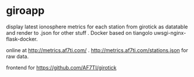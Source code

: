 # giroapp
display latest ionosphere metrics for each station from girotick as datatable and render to .json for other stuff . Docker based on tiangolo uwsgi-nginx-flask-docker.

online at http://metrics.af7ti.com/ . http://metrics.af7ti.com/stations.json for raw data.

frontend for https://github.com/AF7TI/girotick

